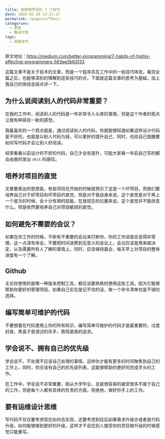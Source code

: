 ```yaml
---
title: 高效程序员的 7 个技巧
date: 2020-02-20 13:21:17
permalink: /pages/a778ec/
categories:
  - 更高
  - 翻译文章
tags:
  - 高效技巧
---
```


原文地址：https://medium.com/better-programming/7-habits-of-highly-effective-programmers-563ee3b63f33

这篇文章不是关于技术的文章，而是一个程序员在工作中的一些技巧体现，看完全篇之后，也能够深刻的理解到这些技巧的点，下面就这篇文章的思考为基础，加上我自己的体验总结点评一下。

## 为什么说阅读别人的代码非常重要？

在我的工作中，阅读别人的代码是一件非常令人头疼的事情，但是这个作者的观点让我有种耳目一新的感觉。

我最喜欢的一个观点就是，通过阅读别人的代码，你就能够知道如果这样设计代码是不好的，也就是以别人代码为镜，可以更好的提升自己，同时，也给自己提醒要如何写代码才会让别人好阅读。

经常看看以前设计的不好的代码，自己才会有提升，可能大家看一年前自己写的都会由衷的发出 `shit` 的感叹。

## 培养对项目的直觉

文章要表达的思想是，有些项目在开始的时候就预示了这是一个坏项目，而我们要培养自己对于好项目和坏项目的直觉，但是对于我自身来说，这个直觉是对于再上一个层次的时候，会十分有用的技能，在我现在的位置来说，这个直觉并不能改变什么，但是依然要培养自己对项目敏锐的直觉。

## 如何避免不需要的会议？

如果在你工作的时候，不断有不重要的会议来打断你，你的工作进度会变得非常慢，这一点深有体会，不要把时间浪费到无意义的会议上，会议应该是用来做决定、以及需要所有人了解的事情上，同时，应该保持晨会，每天早上对项目的整体进度有一个了解。

## Github

无论你使用的是哪一种版本控制工具，都应该要熟练的使用这些工具，因为它能够帮助你更好的管理项目，如果自己实在是记不住的话，做一个命令清单也是不错的选择。

## 编写简单可维护的代码

不要想着在代码里用上你的所有知识，编写简单可维护的代码才是最重要的，过度封装、黑盒子是调试的杀手，致简是我的追求。

## 学会说不、拥有自己的优先级

学会说不，不处理不应该自己处理的事情，这样你才能有更多的时间聚焦到自己的工作上，同时，你应该有自己的优先级列表，这能够帮助你更好的完成手头的工作。

在工作中，学会说不非常重要，刚从大学毕业，总是很容易的接受很多不属于自己的工作，但是每个人都有具体的负责的方面，拒绝他，做好你手上的工作。

## 要有运维设计思维

写代码不仅仅要考虑现在如何去实现，还要考虑到往后如果需求升级亦或者是代码升级，如何能够做到更好的升级，这样才不会在别人接受你的项目做升级的时候感觉只能重写。
